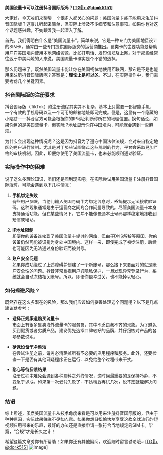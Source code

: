 **美国流量卡可以注册抖音国际版吗？[[TG💪+ @donk5151](https://t.me/s/donk5151)]**

大家好，今天咱们来聊聊一个很多人都关心的问题：美国流量卡能不能用来注册抖音国际版？这事儿听起来简单，但实际上涉及不少细节和注意事项。如果你也对这个话题感兴趣，不妨跟着我一起深入了解。

首先，我们得明白什么是“美国流量卡”。简单来说，它是一种专门为美国地区设计的SIM卡，通常由一些专门提供国际服务的运营商推出。这类卡的主要功能是帮助用户在美国境内使用本地网络资源，比如打电话、发短信以及上网。对于那些经常往返于中美两地的人来说，美国流量卡确实是个不错的选择。

那么问题来了，既然美国流量卡能让你在美国畅快地使用互联网，那它是不是也能用来注册抖音国际版呢？答案是：**理论上是可以的**。不过，在实际操作中，我们需要考虑几个关键因素。

### 抖音国际版的注册要求

抖音国际版（TikTok）的注册流程其实并不复杂，基本上只需要一部智能手机、一个有效的手机号码以及一个可用的邮箱地址即可完成。但是，这里有一个隐藏的小陷阱——抖音官方可能会根据你的IP地址判断你所在的地理位置。换句话说，如果你用的是美国流量卡，但实际IP地址显示你在中国境内，可能就会遇到一些麻烦。

为什么会出现这种情况呢？这是因为抖音为了遵守中国法律法规，会对来自特定地区的用户进行限制。尤其是对于那些试图绕过这些规则的行为，平台会采取更加严格的审核机制。因此，即便你使用了美国流量卡，也未必能顺利通过验证。

### 实际操作中的困难

说了这么多理论知识，咱们还是回到现实吧。在实际尝试用美国流量卡注册抖音国际版时，可能会遇到以下几种情况：

1. **手机绑定失败**  
   有些用户反映，当他们输入美国号码作为绑定信息时，系统提示无法接收验证码。这种现象通常是由于运营商之间的合作问题导致的。尽管美国流量卡本身支持通话功能，但在某些情况下，它并不能像普通本土号码那样稳定地接收到短信或电话。

2. **IP地址限制**  
   即便你的设备连接到了美国流量卡提供的网络，但由于DNS解析等原因，你的设备仍然可能被识别为身处中国境内。这样一来，即使完成了初步注册，后续也可能因为无法通过身份验证而被封号。

3. **账户安全问题**  
   如果你成功绕过了上述障碍并创建了一个新账号，那么接下来要面对的就是账户安全性的问题。抖音非常重视用户的隐私保护，一旦发现异常登录行为，系统就会自动冻结相关账号。所以，即便你侥幸过关，也不能掉以轻心。

### 如何规避风险？

既然存在这么多潜在的风险，那么我们应该如何妥善处理这个问题呢？以下是几点建议供参考：

- **选择正规渠道购买流量卡**  
  市面上有很多售卖海外流量卡的服务商，其中不乏良莠不齐的现象。为了避免买到假货或者劣质产品，建议优先选择口碑较好的品牌，并仔细核对产品的各项参数说明。

- **确保设备干净整洁**  
  在尝试注册之前，请务必清理掉所有不必要的应用程序和服务。此外，还要检查一下是否有其他可疑程序正在运行，以免给整个过程带来干扰。

- **耐心等待反馈结果**  
  注册过程中难免会遇到各种意料之外的情况，这时候最重要的是保持冷静，不要急于求成。如果第一次尝试失败了，不妨稍后再试几次，说不定就能解决问题。

### 结语

综上所述，虽然美国流量卡从技术角度来看是可以用来注册抖音国际版的，但由于种种原因，实际效果往往不尽如人意。如果你想轻松愉快地享受这款全球流行的短视频应用带来的乐趣，最好的办法还是直接申请一张符合当地规定的SIM卡。毕竟，“合规”才是长久之计！

希望这篇文章对你有所帮助！如果你还有其他疑问，欢迎随时留言讨论哦~ [[TG💪+ @donk5151](https://t.me/s/donk5151) ![Image](https://i.postimg.cc/rwNCRYN7/Snipaste-2025-04-30-17-27-05.png)]
